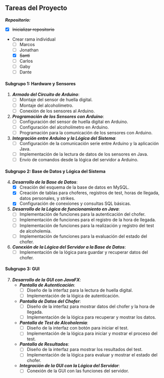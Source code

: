 
## Tareas del Proyecto

***Repositorio:***
- [x] ~~Inicializar repositorio~~
- Crear rama individual
    - [ ] Marcos
    - [ ] Jonathan
    - [x] ~~Santi~~
    - [ ] Carlos
    - [ ] Gaby
    - [ ] Dante

#### Subgrupo 1: Hardware y Sensores
1. ***Armado del Circuito de Arduino***:
   - [ ] Montaje del sensor de huella digital.
   - [ ] Montaje del alcoholímetro.
   - [ ] Conexión de los sensores al Arduino.

2. ***Programación de los Sensores con Arduino***:
   - [ ] Configuración del sensor de huella digital en Arduino.
   - [ ] Configuración del alcoholímetro en Arduino.
   - [ ] Programación para la comunicación de los sensores con Arduino.

3. ***Integración entre Arduino y la Lógica del Sistema***:
   - [ ] Configuración de la comunicación serie entre Arduino y la aplicación Java.
   - [ ] Implementación de la lectura de datos de los sensores en Java.
   - [ ] Envío de comandos desde la lógica del servidor a Arduino.

#### Subgrupo 2: Base de Datos y Lógica del Sistema

4. ***Desarrollo de la Base de Datos***:
   - [x] Creación del esquema de la base de datos en MySQL.
   - [x] Creación de tablas para choferes, registros de test, horas de llegada, datos personales, y strikes.
   - [x] Configuración de conexiones y consultas SQL básicas.

5. ***Desarrollo de la Lógica de funcionamiento en Java***:
   - [ ] Implementación de funciones para la autenticación del chofer.
   - [ ] Implementación de funciones para el registro de la hora de llegada.
   - [ ] Implementación de funciones para la realización y registro del test de alcoholemia.
   - [ ] Implementación de funciones para la evaluación del estado del chofer.

6. ***Conexión de la Lógica del Servidor a la Base de Datos***:
   - [ ] Implementación de la lógica para guardar y recuperar datos del chofer.

#### Subgrupo 3: GUI

7. ***Desarrollo de la GUI con JavaFX***:
   - ***Pantalla de Autenticación***:
     - [ ] Diseño de la interfaz para la lectura de huella digital.
     - [ ] Implementación de la lógica de autenticación.
   - ***Pantalla de Datos del Chofer***:
     - [ ] Diseño de la interfaz para mostrar datos del chofer y la hora de llegada.
     - [ ] Implementación de la lógica para recuperar y mostrar los datos.
   - ***Pantalla de Test de Alcoholemia***:
     - [ ] Diseño de la interfaz con botón para iniciar el test.
     - [ ] Implementación de la lógica para iniciar y mostrar el proceso del test.
   - ***Pantalla de Resultados***:
     - [ ] Diseño de la interfaz para mostrar los resultados del test.
     - [ ] Implementación de la lógica para evaluar y mostrar el estado del chofer.
   - ***Integración de la GUI con la Lógica del Servidor***:
     - [ ] Conexión de la GUI con las funciones del servidor.